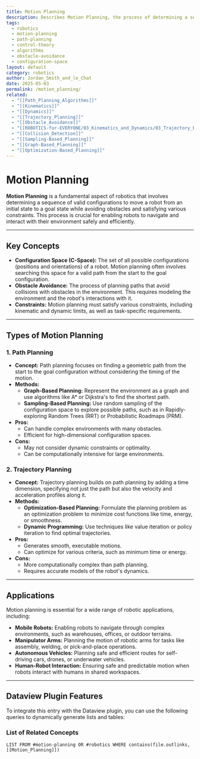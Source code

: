 ```yaml
---
title: Motion Planning
description: Describes Motion Planning, the process of determining a sequence of valid configurations that moves a robot from an initial state to a goal state while avoiding obstacles and satisfying constraints.
tags:
  - robotics
  - motion-planning
  - path-planning
  - control-theory
  - algorithms
  - obstacle-avoidance
  - configuration-space
layout: default
category: robotics
author: Jordan_Smith_and_le_Chat
date: 2025-05-03
permalink: /motion_planning/
related:
  - "[[Path_Planning_Algorithms]]"
  - "[[Kinematics]]"
  - "[[Dynamics]]"
  - "[[Trajectory_Planning]]"
  - "[[Obstacle_Avoidance]]"
  - "[[ROBOTICS-for-EVERYONE/03_Kinematics_and_Dynamics/03_Trajectory_Planning/Configuration_Space]]"
  - "[[Collision_Detection]]"
  - "[[Sampling-Based_Planning]]"
  - "[[Graph-Based_Planning]]"
  - "[[Optimization-Based_Planning]]"
---
```


# Motion Planning

**Motion Planning** is a fundamental aspect of robotics that involves determining a sequence of valid configurations to move a robot from an initial state to a goal state while avoiding obstacles and satisfying various constraints. This process is crucial for enabling robots to navigate and interact with their environment safely and efficiently.

---

## Key Concepts

* **Configuration Space (C-Space):** The set of all possible configurations (positions and orientations) of a robot. Motion planning often involves searching this space for a valid path from the start to the goal configuration.
* **Obstacle Avoidance:** The process of planning paths that avoid collisions with obstacles in the environment. This requires modeling the environment and the robot's interactions with it.
* **Constraints:** Motion planning must satisfy various constraints, including kinematic and dynamic limits, as well as task-specific requirements.

---

## Types of Motion Planning

### 1. Path Planning

* **Concept:** Path planning focuses on finding a geometric path from the start to the goal configuration without considering the timing of the motion.
* **Methods:**
    * **Graph-Based Planning:** Represent the environment as a graph and use algorithms like A* or Dijkstra's to find the shortest path.
    * **Sampling-Based Planning:** Use random sampling of the configuration space to explore possible paths, such as in Rapidly-exploring Random Trees (RRT) or Probabilistic Roadmaps (PRM).
* **Pros:**
    * Can handle complex environments with many obstacles.
    * Efficient for high-dimensional configuration spaces.
* **Cons:**
    * May not consider dynamic constraints or optimality.
    * Can be computationally intensive for large environments.

### 2. Trajectory Planning

* **Concept:** Trajectory planning builds on path planning by adding a time dimension, specifying not just the path but also the velocity and acceleration profiles along it.
* **Methods:**
    * **Optimization-Based Planning:** Formulate the planning problem as an optimization problem to minimize cost functions like time, energy, or smoothness.
    * **Dynamic Programming:** Use techniques like value iteration or policy iteration to find optimal trajectories.
* **Pros:**
    * Generates smooth, executable motions.
    * Can optimize for various criteria, such as minimum time or energy.
* **Cons:**
    * More computationally complex than path planning.
    * Requires accurate models of the robot's dynamics.

---

## Applications

Motion planning is essential for a wide range of robotic applications, including:

* **Mobile Robots:** Enabling robots to navigate through complex environments, such as warehouses, offices, or outdoor terrains.
* **Manipulator Arms:** Planning the motion of robotic arms for tasks like assembly, welding, or pick-and-place operations.
* **Autonomous Vehicles:** Planning safe and efficient routes for self-driving cars, drones, or underwater vehicles.
* **Human-Robot Interaction:** Ensuring safe and predictable motion when robots interact with humans in shared workspaces.

---

## Dataview Plugin Features

To integrate this entry with the Dataview plugin, you can use the following queries to dynamically generate lists and tables:

### List of Related Concepts

```dataview
LIST FROM #motion-planning OR #robotics WHERE contains(file.outlinks, [[Motion_Planning]])
